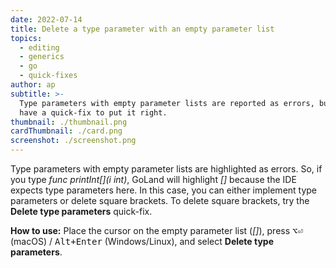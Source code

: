 ```yaml
---
date: 2022-07-14
title: Delete a type parameter with an empty parameter list
topics:
  - editing
  - generics
  - go
  - quick-fixes
author: ap
subtitle: >-
  Type parameters with empty parameter lists are reported as errors, but you
  have a quick-fix to put it right.
thumbnail: ./thumbnail.png
cardThumbnail: ./card.png
screenshot: ./screenshot.png
---
```


Type parameters with empty parameter lists are highlighted as errors. So, if you type _func printInt[](i int)_, GoLand will highlight _[]_ because the IDE expects type parameters here. In this case, you can either implement type parameters or delete square brackets. To delete square brackets, try the **Delete type parameters** quick-fix.

**How to use:**
Place the cursor on the empty parameter list (_[]_), press <kbd>⌥⏎</kbd> (macOS) / <kbd>Alt+Enter</kbd> (Windows/Linux), and select **Delete type parameters**.
